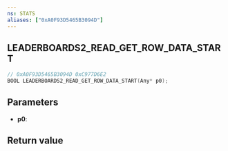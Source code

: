 ```yaml
---
ns: STATS
aliases: ["0xA0F93D5465B3094D"]
---
```

## LEADERBOARDS2_READ_GET_ROW_DATA_START

```c
// 0xA0F93D5465B3094D 0xC977D6E2
BOOL LEADERBOARDS2_READ_GET_ROW_DATA_START(Any* p0);
```


## Parameters
* **p0**: 

## Return value
